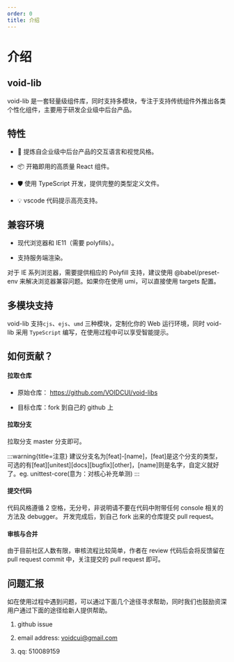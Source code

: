 ```yaml
---
order: 0
title: 介绍
---
```


# 介绍

## void-lib

void-lib 是一套轻量级组件库，同时支持多模块，专注于支持传统组件外推出各类个性化组件，主要用于研发企业级中后台产品。

## 特性

- 🌈 提炼自企业级中后台产品的交互语言和视觉风格。

- 📦 开箱即用的高质量 React 组件。

- 🛡 使用 TypeScript 开发，提供完整的类型定义文件。

<!-- - 😄 内置埋点系统，无需引入外部 SDK。 -->

<!-- - ⚙️ 全链路开发和设计工具体系。 -->

<!-- - 🌍 数十个国际化语言支持。 -->

<!-- - 🎨 深入每个细节的主题定制能力。 -->

- 💡 vscode 代码提示高亮支持。

<!-- - 💪 确保 90%以上单元测试覆盖率，提供稳定性保证 -->

## 兼容环境

- 现代浏览器和 IE11（需要 polyfills）。

- 支持服务端渲染。

对于 IE 系列浏览器，需要提供相应的 Polyfill 支持，建议使用 @babel/preset-env 来解决浏览器兼容问题。如果你在使用 umi，可以直接使用 targets 配置。

## 多模块支持

void-lib 支持`cjs`、`ejs`、`umd` 三种模块，定制化你的 Web 运行环境，同时 void-lib 采用 `TypeScript` 编写，在使用过程中可以享受智能提示。

## 如何贡献？

#### 拉取仓库

- 原始仓库： <a href="https://github.com/VOIDCUI/void-libs">https://github.com/VOIDCUI/void-libs</a>

- 目标仓库：fork 到自己的 github 上

#### 拉取分支

拉取分支 master 分支即可。

:::warning{title=注意}
建议分支名为[feat]-[name]，[feat]是这个分支的类型，可选的有[feat][unitest][docs][bugfix][other]，[name]则是名字，自定义就好了。eg. unittest-core(意为：对核心补充单测)
:::

#### 提交代码

代码风格遵循 2 空格，无分号，非说明请不要在代码中附带任何 console 相关的方法及 debugger。 开发完成后，到自己 fork 出来的仓库提交 pull request。

#### 审核与合并

由于目前社区人数有限，审核流程比较简单，作者在 review 代码后会将反馈留在 pull request commit 中，关注提交的 pull request 即可。

## 问题汇报

如在使用过程中遇到问题，可以通过下面几个途径寻求帮助，同时我们也鼓励资深用户通过下面的途径给新人提供帮助。

1. github issue

2. email address: voidcui@gmail.com

3. qq: 510089159
